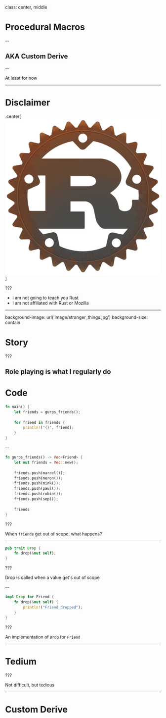 class: center, middle

# Procedural Macros

--

## AKA Custom Derive 

--

At least for now

---

# Disclaimer

.center[![The Rust Logo](image/rust-logo-512x512.png)]

???

* I am not going to teach you Rust
* I am not affiliated with Rust or Mozilla 

---
background-image: url('image/stranger_things.jpg')
background-size: contain

# Story 

???

Role playing is what I regularly do
---

# Code

```rust
fn main() {
    let friends = gurps_friends();

    for friend in friends {
        println!("{}", friend);
    }
}
```

--

```rust
fn gurps_friends() -> Vec<Friend> {
    let mut friends = Vec::new();

    friends.push(marcel());
    friends.push(meron());
    friends.push(mink());
    friends.push(paul());
    friends.push(robin());
    friends.push(sep());

    friends
}
```

???

When `friends` get out of scope, what happens?

---

```rust
pub trait Drop {
    fn drop(&mut self);
}
```

???

Drop is called when a value get's out of scope

--

```rust
impl Drop for Friend {
    fn drop(&mut self) {
        println!("Friend dropped");
    }
}
```

???

An implementation of `Drop` for `Friend`

---

# Tedium

???

Not difficult, but tedious

---

# Custom Derive
